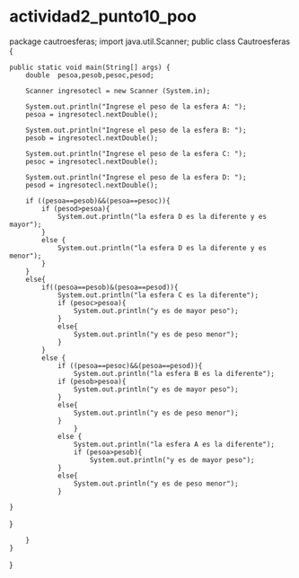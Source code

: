# actividad2_punto10_poo
package cautroesferas;
import java.util.Scanner;
public class Cautroesferas {

    public static void main(String[] args) {
        double  pesoa,pesob,pesoc,pesod;
        
        Scanner ingresotecl = new Scanner (System.in);
       
        System.out.println("Ingrese el peso de la esfera A: ");
        pesoa = ingresotecl.nextDouble();
        
        System.out.println("Ingrese el peso de la esfera B: ");
        pesob = ingresotecl.nextDouble();
        
        System.out.println("Ingrese el peso de la esfera C: ");
        pesoc = ingresotecl.nextDouble();
        
        System.out.println("Ingrese el peso de la esfera D: ");
        pesod = ingresotecl.nextDouble();
        
        if ((pesoa==pesob)&&(pesoa==pesoc)){
            if (pesod>pesoa){
                System.out.println("la esfera D es la diferente y es mayor");
            }
            else {
                System.out.println("la esfera D es la diferente y es menor");
            }
        }
        else{
            if((pesoa==pesob)&(pesoa==pesod)){
                System.out.println("la esfera C es la diferente");
                if (pesoc>pesoa){
                    System.out.println("y es de mayor peso");
                }
                else{
                    System.out.println("y es de peso menor");
                }
            }
            else {
                if ((pesoa==pesoc)&&(pesoa==pesod)){
                    System.out.println("la esfera B es la diferente");
                if (pesob>pesoa){
                    System.out.println("y es de mayor peso");
                }
                else{
                    System.out.println("y es de peso menor");
                }
                    }
                else {
                    System.out.println("la esfera A es la diferente");
                    if (pesoa>pesob){
                        System.out.println("y es de mayor peso");
                }
                else{
                    System.out.println("y es de peso menor");
                }

    }
    
}
            
        }
    }
}
